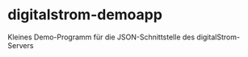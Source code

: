 digitalstrom-demoapp
====================

Kleines Demo-Programm für die JSON-Schnittstelle des digitalStrom-Servers 
